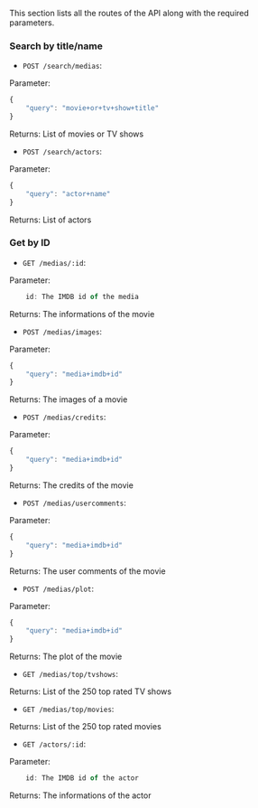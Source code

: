 This section lists all the routes of the API along with the required parameters.

### Search by title/name

- `POST /search/medias`:

Parameter:

```js
{
    "query": "movie+or+tv+show+title"
}
```

Returns:
    List of movies or TV shows

- `POST /search/actors`:

Parameter:

```js
{
    "query": "actor+name"
}
```

Returns:
    List of actors

### Get by ID

- `GET /medias/:id`:

Parameter:

```js
    id: The IMDB id of the media
```

Returns:
    The informations of the movie

- `POST /medias/images`:

Parameter:

```js
{
    "query": "media+imdb+id"
}
```

Returns:
    The images of a movie

- `POST /medias/credits`:

Parameter:

```js
{
    "query": "media+imdb+id"
}
```

Returns:
    The credits of the movie

- `POST /medias/usercomments`:

Parameter:

```js
{
    "query": "media+imdb+id"
}
```

Returns:
    The user comments of the movie

- `POST /medias/plot`:

Parameter:

```js
{
    "query": "media+imdb+id"
}
```

Returns:
    The plot of the movie

- `GET /medias/top/tvshows`:

Returns:
    List of the 250 top rated TV shows

- `GET /medias/top/movies`:

Returns:
    List of the 250 top rated movies

- `GET /actors/:id`:

Parameter:

```js
    id: The IMDB id of the actor
```

Returns:
    The informations of the actor

